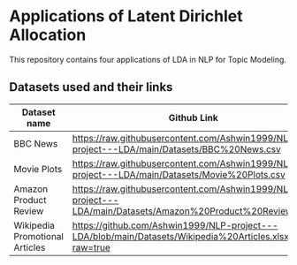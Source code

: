 # Applications of Latent Dirichlet Allocation

This repository contains four applications of LDA in NLP for Topic Modeling.

## Datasets used and their links
| Dataset name                   | Github Link                                                                                                 | Source Link                                                                              |
|--------------------------------|-------------------------------------------------------------------------------------------------------------|------------------------------------------------------------------------------------------|
| BBC News                       | https://raw.githubusercontent.com/Ashwin1999/NLP-project---LDA/main/Datasets/BBC%20News.csv                 | https://www.kaggle.com/yufengdev/bbc-fulltext-and-category                               |
| Movie Plots                    | https://raw.githubusercontent.com/Ashwin1999/NLP-project---LDA/main/Datasets/Movie%20Plots.csv              | https://www.kaggle.com/jrobischon/wikipedia-movie-plots                                  |
| Amazon Product Review          | https://raw.githubusercontent.com/Ashwin1999/NLP-project---LDA/main/Datasets/Amazon%20Product%20Reviews.csv | https://github.com/vishwassathish/Sentiment-Analysis-for-product-reviews                 |
| Wikipedia Promotional Articles | https://github.com/Ashwin1999/NLP-project---LDA/blob/main/Datasets/Wikipedia%20Articles.xlsx?raw=true                | https://www.kaggle.com/urbanbricks/wikipedia-promotional-articles?select=promotional.csv |
